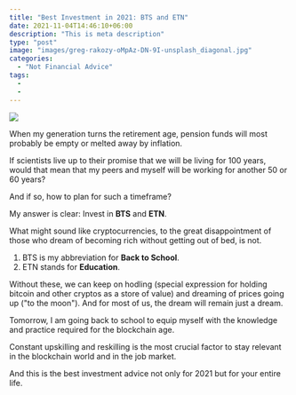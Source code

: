 ```yaml
---
title: "Best Investment in 2021: BTS and ETN"
date: 2021-11-04T14:46:10+06:00
description: "This is meta description"
type: "post"
image: "images/greg-rakozy-oMpAz-DN-9I-unsplash_diagonal.jpg"
categories: 
  - "Not Financial Advice"
tags:
  - 
  - 
---
```





![](../images/post-img.jpg)

When my generation turns the retirement age, pension funds will most probably be empty or melted away by inflation.

If scientists live up to their promise that we will be living for 100 years, would that mean that my peers and myself will be working for another 50 or 60 years? 

And if so, how to plan for such a timeframe?  



My answer is clear: Invest in **BTS** and **ETN**.

What might sound like cryptocurrencies, to the great disappointment of those who dream of becoming rich without getting out of bed, is not.

1. BTS is my abbreviation for **Back to School**.
1. ETN stands for **Education**.

Without these, we can keep on hodling (special expression for holding bitcoin and other cryptos as a store of value) and dreaming of prices going up ("to the moon"). And for most of us, the dream will remain just a dream. 

Tomorrow, I am going back to school to equip myself with the knowledge and practice required for the blockchain age.

Constant upskilling and reskilling is the most crucial factor to stay relevant in the blockchain world and in the job market.  

And this is the best investment advice not only for 2021 but for your entire life. 





